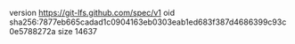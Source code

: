 version https://git-lfs.github.com/spec/v1
oid sha256:7877eb665cadad1c0904163eb0303eab1ed683f387d4686399c93c0e5788272a
size 14637
